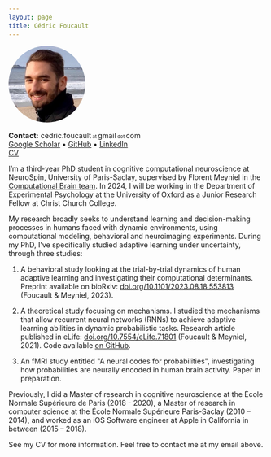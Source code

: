```yaml
---
layout: page
title: Cédric Foucault
---
```


<!-- ![Cédric Foucault](/assets/cedric_foucault_face_picture.jpg) -->
<img src="/assets/cedric_foucault_face_picture.jpg" alt="Cédric Foucault" style="border-radius:50%; max-width: 30%;">

**Contact:** cedric.foucault<span style="font-size: 66%;"> at </span>gmail<span style="font-size: 66%;"> dot </span>com <br/>
[Google Scholar](https://scholar.google.com/citations?user=3sU72sMAAAAJ) • [GitHub](https://github.com/cedricfoucault) • [LinkedIn](https://www.linkedin.com/in/cedricfoucault) <br/>
[CV](/assets/CV_en_Cedric_Foucault_2023.pdf)

I’m a third-year PhD student in cognitive computational neuroscience at NeuroSpin, University of Paris-Saclay, supervised by Florent Meyniel in the [Computational Brain team](https://www.unicog.org/lab/the-computational-brain/). In 2024, I will be working in the Department of Experimental Psychology at the University of Oxford as a Junior Research Fellow at Christ Church College.

My research broadly seeks to understand learning and decision-making processes  in humans faced with dynamic environments, using computational modeling, behavioral and neuroimaging experiments. During my PhD, I’ve specifically studied adaptive learning under uncertainty, through three studies:

1. A behavioral study looking at the trial-by-trial dynamics of human adaptive learning and investigating their computational determinants. Preprint available on bioRxiv: [doi.org/10.1101/2023.08.18.553813](https://doi.org/10.1101/2023.08.18.553813) (Foucault & Meyniel, 2023).

2. A theoretical study focusing on mechanisms. I studied the mechanisms that allow recurrent neural networks (RNNs) to achieve adaptive learning abilities in dynamic probabilistic tasks. Research article published in eLife: [doi.org/10.7554/eLife.71801](https://doi.org/10.7554/eLife.71801) (Foucault & Meyniel, 2021). Code available [on GitHub](https://github.com/cedricfoucault/networks_for_sequence_prediction).

3. An fMRI study entitled "A neural codes for probabilities", investigating how probabilities are neurally encoded in human brain activity. Paper in preparation.

Previously, I did a Master of research in cognitive neuroscience at the École Normale Supérieure de Paris (2018 - 2020), a Master of research in computer science at the École Normale Supérieure Paris-Saclay (2010 – 2014), and worked as an iOS Software engineer at Apple in California in between (2015 – 2018).

See my CV for more information. Feel free to contact me at my email above.

